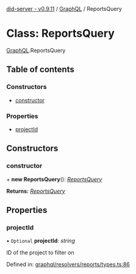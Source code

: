 [did-server - v0.9.11](../README.md) / [GraphQL](../modules/graphql.md) / ReportsQuery

# Class: ReportsQuery

[GraphQL](../modules/graphql.md).ReportsQuery

## Table of contents

### Constructors

- [constructor](graphql.reportsquery.md#constructor)

### Properties

- [projectId](graphql.reportsquery.md#projectid)

## Constructors

### constructor

\+ **new ReportsQuery**(): [*ReportsQuery*](graphql.reportsquery.md)

**Returns:** [*ReportsQuery*](graphql.reportsquery.md)

## Properties

### projectId

• `Optional` **projectId**: *string*

ID of the project to filter on

Defined in: [graphql/resolvers/reports/types.ts:86](https://github.com/Puzzlepart/did/blob/dev/server/graphql/resolvers/reports/types.ts#L86)
